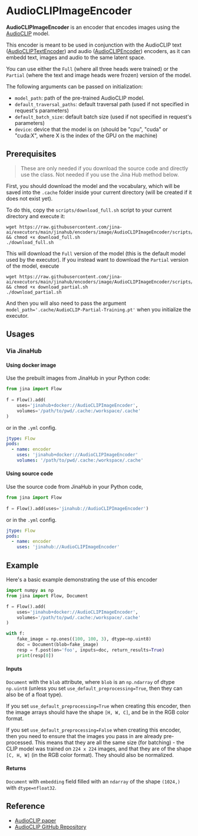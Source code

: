 # AudioCLIPImageEncoder

**AudioCLIPImageEncoder** is an encoder that encodes images using the [AudioCLIP](https://arxiv.org/abs/2106.13043) model.

This encoder is meant to be used in conjunction with the AudioCLIP text ([AudioCLIPTextEncoder](https://github.com/jina-ai/executors/tree/main/jinahub/encoders/text/AudioCLIPTextEncoder)) and audio ([AudioCLIPEncoder](https://github.com/jina-ai/executors/tree/main/jinahub/encoders/audio/AudioCLIPEncoder)) encoders, as it can embedd text, images and audio to the same latent space.

You can use either the `Full` (where all three heads were trained) or the `Partial` (where the text and image heads were frozen) version of the model.

The following arguments can be passed on initialization:

- `model_path`: path of the pre-trained AudioCLIP model.
- `default_traversal_paths`: default traversal path (used if not specified in request's parameters)
- `default_batch_size`: default batch size (used if not specified in request's parameters)
- `device`: device that the model is on (should be "cpu", "cuda" or "cuda:X", where X is the index of the GPU on the machine)


## Prerequisites


> These are only needed if you download the source code and directly use the class. Not needed if you use the Jina Hub method below.

First, you should download the model and the vocabulary, which will be saved into the `.cache` folder inside your current directory (will be created if it does not exist yet).

To do this, copy the `scripts/download_full.sh` script to your current directory and execute it:

```
wget https://raw.githubusercontent.com/jina-ai/executors/main/jinahub/encoders/image/AudioCLIPImageEncoder/scripts/download_full.sh && chmod +x download_full.sh
./download_full.sh
```

This will download the `Full` version of the model (this is the default model used by the executor). If you instead want to download the `Partial` version of the model, execute

```
wget https://raw.githubusercontent.com/jina-ai/executors/main/jinahub/encoders/image/AudioCLIPImageEncoder/scripts/download_partial.sh && chmod +x download_partial.sh
./download_partial.sh
```

And then you will also need to pass the argument `model_path='.cache/AudioCLIP-Partial-Training.pt'` when you initialize the executor.

## Usages

### Via JinaHub

#### Using docker image

Use the prebuilt images from JinaHub in your Python code: 

```python
from jina import Flow
	
f = Flow().add(
	uses='jinahub+docker://AudioCLIPImageEncoder',
	volumes='/path/to/pwd/.cache:/workspace/.cache'
)
```

or in the `.yml` config.
	
```yaml
jtype: Flow
pods:
  - name: encoder
    uses: 'jinahub+docker://AudioCLIPImageEncoder'
    volumes: '/path/to/pwd/.cache:/workspace/.cache'
```

#### Using source code

Use the source code from JinaHub in your Python code,

```python
from jina import Flow
	
f = Flow().add(uses='jinahub://AudioCLIPImageEncoder')
```

or in the `.yml` config.

```yaml
jtype: Flow
pods:
  - name: encoder
    uses: 'jinahub://AudioCLIPImageEncoder'
```


## Example 

Here's a basic example demonstrating the use of this encoder

```python
import numpy as np
from jina import Flow, Document

f = Flow().add(
	uses='jinahub+docker://AudioCLIPImageEncoder',
	volumes='/path/to/pwd/.cache:/workspace/.cache'
)

with f:
	fake_image = np.ones((100, 100, 3), dtype=np.uint8)
	doc = Document(blob=fake_image)
	resp = f.post(on='foo', inputs=doc, return_results=True)
	print(resp[0])
```

#### Inputs 

`Document` with the `blob` attribute, where `blob` is an `np.ndarray` of dtype ``np.uint8`` (unless you set ``use_default_preprocessing=True``, then they can also be of a float type).

If you set `use_default_preprocessing=True` when creating this encoder, then the image arrays should have the shape `[H, W, C]`, and be in the RGB color format.

If you set `use_default_preprocessing=False` when creating this encoder, then you need to ensure that the images you pass in are already pre-processed. This means that they are all the same size (for batching) - the CLIP model was trained on `224 x 224` images, and that they are of the shape `[C, H, W]` (in the RGB color format). They should also be normalized.

#### Returns

`Document` with `embedding` field filled with an `ndarray` of the shape `(1024,)` with `dtype=nfloat32`.


## Reference

- [AudioCLIP paper](https://arxiv.org/abs/2106.13043)
- [AudioCLIP GitHub Repository](https://github.com/AndreyGuzhov/AudioCLIP)
